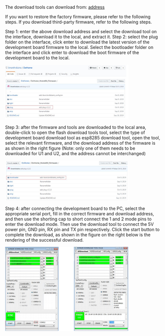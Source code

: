 The download tools can download from:
[address](https://github.com/SmartArduino/DoHome/tree/master/DoHome_HomeKit_Firmware)

If you want to restore the factory firmware, please refer to the following steps. If you download third-party firmware, refer to the following steps.

Step 1: enter the above download address and select the download tool on the interface, download it to the local, and extract it. Step 2: select the plug folder on the interface, click enter to download the latest version of the development board firmware to the local. Select the bootloader folder on the interface and click enter to download the boot firmware of the development board to the local.

   <img src="../README_IMAGE/6.png" width="400" />
   
Step 3: after the firmware and tools are downloaded to the local area,
double-click to open the flash download tools tool, select the type of development board download tool as esp8285 download tool, open the tool, select the relevant firmware, and the download address of the firmware is as shown in the right figure (Note: only one of them needs to be downloaded for U1 and U2, and the address cannot be interchanged)

  <img src="../README_IMAGE/7.png" width="400" />

Step 4: after connecting the development board to the PC, select the appropriate serial port, fill in the correct firmware and download address, and then use the shorting cap to short connect the 1 and 2 mode pins to enter the download mode. Then use the download tool to connect the 5V power pin, GND pin, RX pin and TX pin respectively. Click the start button to complete the download, as shown in the figure on the right below is the rendering of the successful download.

   <img src="../README_IMAGE/9.png" width="400" />
